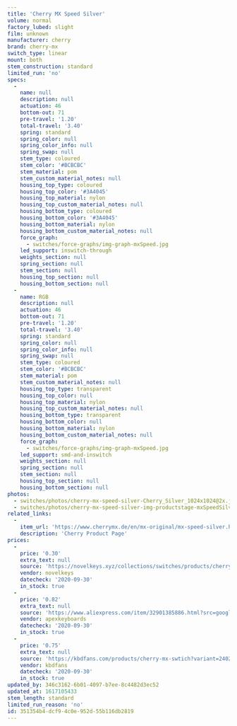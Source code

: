 ```yaml
---
title: 'Cherry MX Speed Silver'
volume: normal
factory_lubed: slight
film: unknown
manufacturer: cherry
brand: cherry-mx
switch_type: linear
mount: both
stem_construction: standard
limited_run: 'no'
specs:
  -
    name: null
    description: null
    actuation: 46
    bottom-out: 71
    pre-travel: '1.20'
    total-travel: '3.40'
    spring: standard
    spring_color: null
    spring_color_info: null
    spring_swap: null
    stem_type: coloured
    stem_color: '#BCBCBC'
    stem_material: pom
    stem_custom_material_notes: null
    housing_top_type: coloured
    housing_top_color: '#3A4045'
    housing_top_material: nylon
    housing_top_custom_material_notes: null
    housing_bottom_type: coloured
    housing_bottom_color: '#3A4045'
    housing_bottom_material: nylon
    housing_bottom_custom_material_notes: null
    force_graph:
      - switches/force-graphs/img-graph-mxSpeed.jpg
    led_support: inswitch-through
    weights_section: null
    spring_section: null
    stem_section: null
    housing_top_section: null
    housing_bottom_section: null
  -
    name: RGB
    description: null
    actuation: 46
    bottom-out: 71
    pre-travel: '1.20'
    total-travel: '3.40'
    spring: standard
    spring_color: null
    spring_color_info: null
    spring_swap: null
    stem_type: coloured
    stem_color: '#BCBCBC'
    stem_material: pom
    stem_custom_material_notes: null
    housing_top_type: transparent
    housing_top_color: null
    housing_top_material: nylon
    housing_top_custom_material_notes: null
    housing_bottom_type: transparent
    housing_bottom_color: null
    housing_bottom_material: nylon
    housing_bottom_custom_material_notes: null
    force_graph:
      - switches/force-graphs/img-graph-mxSpeed.jpg
    led_support: smd-and-inswitch
    weights_section: null
    spring_section: null
    stem_section: null
    housing_top_section: null
    housing_bottom_section: null
photos:
  - switches/photos/cherry-mx-speed-silver-Cherry_Silver_1024x1024@2x.jpg
  - switches/photos/cherry-mx-speed-silver-img-productstage-mxSpeedSilver@2x_100-368x368-1.png
related_links:
  -
    item_url: 'https://www.cherrymx.de/en/mx-original/mx-speed-silver.html'
    description: 'Cherry Product Page'
prices:
  -
    price: '0.30'
    extra_text: null
    source: 'https://novelkeys.xyz/collections/switches/products/cherry-switches?variant=12495307702365'
    vendor: novelkeys
    datecheck: '2020-09-30'
    in_stock: true
  -
    price: '0.82'
    extra_text: null
    source: 'https://www.aliexpress.com/item/32901385886.html?src=google&albch=shopping&acnt=494-037-6276&isdl=y&slnk=&plac=&mtctp=&albbt=Google_7_shopping&aff_platform=google&aff_short_key=UneMJZVf&&albagn=888888&albcp=9317063908&albag=94962804715&trgt=299423776478&crea=en32901385886&netw=u&device=c&albpg=299423776478&albpd=en32901385886&gclid=CjwKCAjw2dD7BRASEiwAWCtCb-JFLJoyaJNs-mhxVrmm4NGOexBolMrqGtyLEZe8ZpAz3t4RKpoXNhoChiQQAvD_BwE&gclsrc=aw.ds'
    vendor: apexkeyboards
    datecheck: '2020-09-30'
    in_stock: true
  -
    price: '0.75'
    extra_text: null
    source: 'https://kbdfans.com/products/cherry-mx-swtich?variant=2402370748429'
    vendor: kbdfans
    datecheck: '2020-09-30'
    in_stock: true
updated_by: 346c3162-6b01-4097-b7ee-8c4482d3ec52
updated_at: 1617105433
stem_length: standard
limited_run_reason: 'no'
id: 351354b4-dcf9-4c0e-952d-55b116db2819
---
```

